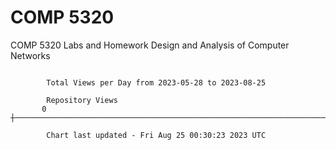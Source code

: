 # COMP 5320
COMP 5320 Labs and Homework 
Design and Analysis of Computer Networks

```

        Total Views per Day from 2023-05-28 to 2023-08-25

        Repository Views
       0 ┼─────────────────────────────────────────────────────────────────────────────────────────

        Chart last updated - Fri Aug 25 00:30:23 2023 UTC
        
```
